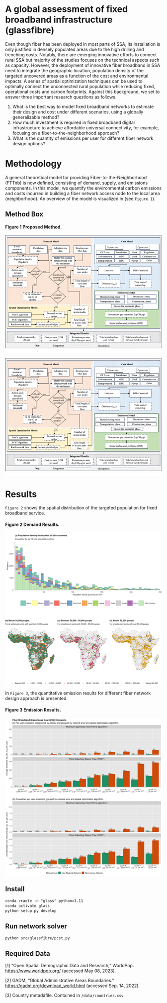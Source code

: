 # A global assessment of fixed broadband infrastructure (glassfibre)
Even though fiber has been deployed in most parts of SSA, its installation is only justified in densely populated areas due to the high drilling and trenching costs. Notably, there are emerging innovative efforts to connect rural SSA but majority of the studies focuses on the technical aspects such as capacity. However, the deployment of innovative fiber broadband in SSA need to integrate the geographic location, population density of the targeted uncovered areas as a function of the cost and environmental impacts. A series of spatial optimization techniques can be used to optimally connect the unconnected rural population while reducing fixed, operational costs and carbon footprints. Against this background, we set to answer three important research questions as follows.

  1)	What is the best way to model fixed broadband networks to estimate their design and cost under different scenarios, using a globally generalizable method? 
  2)	How much investment is required in fixed broadband digital infrastructure to achieve affordable universal connectivity, for example, focusing on a fiber-to-the-neighborhood approach?
  3)	What is the quantity of emissions per user for different fiber network design options?



Methodology
==============
A general theoretical model for providing Fiber-to-the-Neighborhood (FTTnb) is now defined, consisting of demand, supply, and emissions components. 
In this model, we quantify the environmental carbon emissions and costs incurred in building a fiber network access node to the local area (neighborhood). 
An overview of the model is visualized in (see `Figure 1`). 

## Method Box

#### Figure 1 Proposed Method.
![Alt Text](https://github.com/Bonface-Osoro/glassfiber/blob/model_revise/docs/method_box.tiff)
<p align="center">
  <img src="/docs/method_box.jpg" />
</p>

Results
=======
`Figure 2` shows the spatial distribution of the targeted population for fixed broadband service.
#### Figure 2 Demand Results.
<p align="center">
  <img src="/docs/population_point_demand_metrics.png" />
</p>

In `Figure 3`, the quantitative emission results for different fiber network design approach is presented.
#### Figure 3 Emission Results.
<p align="center">
  <img src = "/docs/emissions.png" />
</p>


## Install
```
conda craete -n "glass" python=3.11
conda activate glass
python setup.py develop
```

## Run network solver

```
python src/glassfibre/pcst.py
```


## Required Data
[1]	“Open Spatial Demographic Data and Research,” WorldPop. https://www.worldpop.org/ (accessed May 08, 2023).

[2]	GADM, “Global Administrative Areas Boundaries.” https://gadm.org/download_world.html (accessed Sep. 14, 2022).

[3] Country metadafile. Contained in `/data/countries.csv`